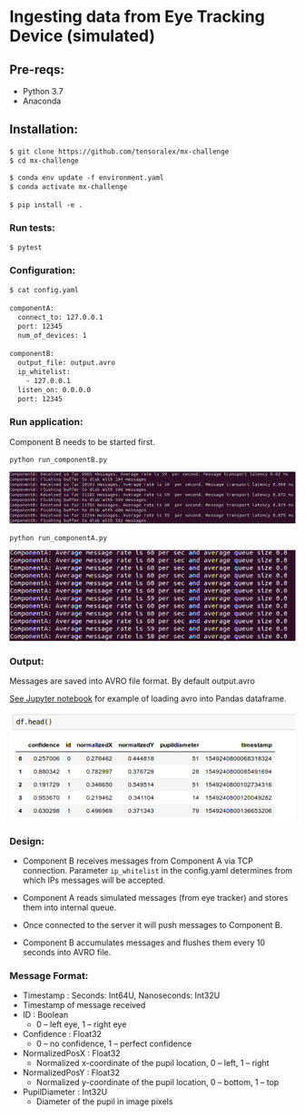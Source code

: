 # Ingesting data from Eye Tracking Device (simulated)


## Pre-reqs:

- Python 3.7
- Anaconda

## Installation:

```
$ git clone https://github.com/tensoralex/mx-challenge
$ cd mx-challenge
```

```
$ conda env update -f environment.yaml
$ conda activate mx-challenge

$ pip install -e .
```

### Run tests:

```
$ pytest
```

### Configuration:
```
$ cat config.yaml

componentA:
  connect_to: 127.0.0.1
  port: 12345
  num_of_devices: 1

componentB:
  output_file: output.avro
  ip_whitelist:
    - 127.0.0.1
  listen_on: 0.0.0.0
  port: 12345

```

### Run application:

Component B needs to be started first.


```
python run_componentB.py
```
![Component B](images/componentB.png)
```
python run_componentA.py
```
![Component A](images/componentA.png)


### Output:

Messages are saved into AVRO file format.
By default output.avro

[See Jupyter notebook](analyse_output_avro.ipynb) for example of loading avro into Pandas dataframe.

![pandas](images/pandas.png)

### Design:

- Component B receives messages from Component A via TCP connection.
Parameter ```ip_whitelist``` in the config.yaml determines from which IPs messages will be accepted.

- Component A reads simulated messages (from eye tracker) and stores them into internal queue.
- Once connected to the server it will push messages to Component B.

- Component B accumulates messages and flushes them every 10 seconds into AVRO file.

### Message Format:
- Timestamp : Seconds: Int64U, Nanoseconds: Int32U
- Timestamp of message received
- ID : Boolean
    - 0 – left eye, 1 – right eye
- Confidence : Float32
    - 0 – no confidence, 1 – perfect confidence
- NormalizedPosX : Float32
    - Normalized x-coordinate of the pupil location, 0 – left, 1 – right
- NormalizedPosY : Float32
    - Normalized y-coordinate of the pupil location, 0 – bottom, 1 – top
- PupilDiameter : Int32U
    - Diameter of the pupil in image pixels
